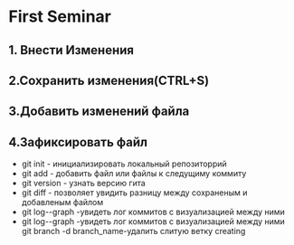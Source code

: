 # First Seminar
## 1. Внести Изменения
## 2.Сохранить изменения(CTRL+S)
## 3.Добавить изменений файла
## 4.Зафиксировать файл
* git init - инициализировать локальный репозиторрий
* git add - добавить файл или файлы к следущиму коммиту
* git version - узнать версию гита
* git diff - позволяет увидить разницу между сохраненым и добавленым файлом
* git log--graph -увидеть лог коммитов с визуализацией между ними
* git log--graph -увидеть лог коммитов с визуализацией между ними
git branch -d branch_name-удалить слитую ветку
creating